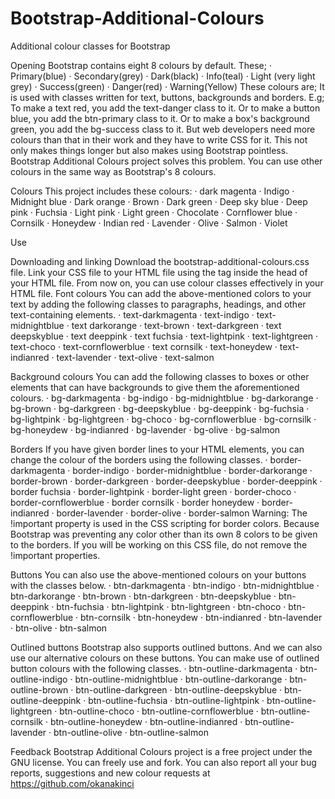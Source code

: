 # Bootstrap-Additional-Colours
Additional colour classes for Bootstrap


Opening
Bootstrap contains eight 8 colours by default. These;
·	Primary(blue)
·	Secondary(grey)
·	Dark(black)
·	Info(teal)
·	Light (very light grey)
·	Success(green)
·	Danger(red)
·	Warning(Yellow)
These colours are; It is used with classes written for text, buttons, backgrounds and borders. E.g; To make a text red, you add the text-danger class to it. Or to make a button blue, you add the btn-primary class to it. Or to make a box's background green, you add the bg-success class to it.
But web developers need more colours than that in their work and they have to write CSS for it. This not only makes things longer but also makes using Bootstrap pointless.
Bootstrap Additional Colours project solves this problem. You can use other colours in the same way as Bootstrap's 8 colours.


Colours
This project includes these colours:
·	dark magenta
·	Indigo
·	Midnight blue
·	Dark orange
·	Brown
·	Dark green
·	Deep sky blue
·	Deep pink
·	Fuchsia
·	Light pink
·	Light green
·	Chocolate
·	Cornflower blue
·	Cornsilk
·	Honeydew
·	Indian red
·	Lavender
·	Olive
·	Salmon
·	Violet

Use

Downloading and linking
Download the bootstrap-additional-colours.css file. Link your CSS file to your HTML file using the <link> tag inside the head of your HTML file. From now on, you can use colour classes effectively in your HTML file.
Font colours
You can add the above-mentioned colors to your text by adding the following classes to paragraphs, headings, and other text-containing elements.
·	text-darkmagenta
·	text-indigo
·	text-midnightblue
·	text darkorange
·	text-brown
·	text-darkgreen
·	text deepskyblue
·	text deeppink
·	text fuchsia
·	text-lightpink
·	text-lightgreen
·	text-choco
·	text-cornflowerblue
·	text cornsilk
·	text-honeydew
·	text-indianred
·	text-lavender
·	text-olive
·	text-salmon

Background colours
You can add the following classes to boxes or other elements that can have backgrounds to give them the aforementioned colours.
·	bg-darkmagenta
·	bg-indigo
·	bg-midnightblue
·	bg-darkorange
·	bg-brown
·	bg-darkgreen
·	bg-deepskyblue
·	bg-deeppink
·	bg-fuchsia
·	bg-lightpink
·	bg-lightgreen
·	bg-choco
·	bg-cornflowerblue
·	bg-cornsilk
·	bg-honeydew
·	bg-indianred
·	bg-lavender
·	bg-olive
·	bg-salmon

Borders
If you have given border lines to your HTML elements, you can change the colour of the borders using the following classes.
·	border-darkmagenta
·	border-indigo
·	border-midnightblue
·	border-darkorange
·	border-brown
·	border-darkgreen
·	border-deepskyblue
·	border-deeppink
·	border fuchsia
·	border-lightpink
·	border-light green
·	border-choco
·	border-cornflowerblue
·	border cornsilk
·	border honeydew
·	border-indianred
·	border-lavender
·	border-olive
·	border-salmon
Warning: The !important property is used in the CSS scripting for border colors. Because Bootstrap was preventing any color other than its own 8 colors to be given to the borders. If you will be working on this CSS file, do not remove the !important properties.

Buttons
You can also use the above-mentioned colours on your buttons with the classes below.
·	btn-darkmagenta
·	btn-indigo
·	btn-midnightblue
·	btn-darkorange
·	btn-brown
·	btn-darkgreen
·	btn-deepskyblue
·	btn-deeppink
·	btn-fuchsia
·	btn-lightpink
·	btn-lightgreen
·	btn-choco
·	btn-cornflowerblue
·	btn-cornsilk
·	btn-honeydew
·	btn-indianred
·	btn-lavender
·	btn-olive
·	btn-salmon

Outlined buttons
Bootstrap also supports outlined buttons. And we can also use our alternative colours on these buttons. You can make use of outlined button colours with the following classes.
·	btn-outline-darkmagenta
·	btn-outline-indigo
·	btn-outline-midnightblue
·	btn-outline-darkorange
·	btn-outline-brown
·	btn-outline-darkgreen
·	btn-outline-deepskyblue
·	btn-outline-deeppink
·	btn-outline-fuchsia
·	btn-outline-lightpink
·	btn-outline-lightgreen
·	btn-outline-choco
·	btn-outline-cornflowerblue
·	btn-outline-cornsilk
·	btn-outline-honeydew
·	btn-outline-indianred
·	btn-outline-lavender
·	btn-outline-olive
·	btn-outline-salmon


Feedback
Bootstrap Additional Colours project is a free project under the GNU license. You can freely use and fork.
You can also report all your bug reports, suggestions and new colour requests at https://github.com/okanakinci 
